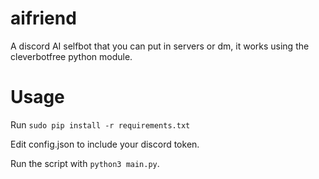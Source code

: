 # aifriend
A discord AI selfbot that you can put in servers or dm, it works using the cleverbotfree python module.

# Usage
Run `sudo pip install -r requirements.txt`

Edit config.json to include your discord token.

Run the script with ```python3 main.py```.
